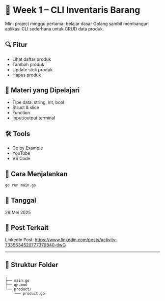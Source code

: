 # 🧰 Week 1 – CLI Inventaris Barang

Mini project minggu pertama: belajar dasar Golang sambil membangun aplikasi CLI sederhana untuk CRUD data produk.

## 🔍 Fitur
- Lihat daftar produk
- Tambah produk
- Update stok produk
- Hapus produk

## 🧠 Materi yang Dipelajari
- Tipe data: string, int, bool
- Struct & slice
- Function
- Input/output terminal

## 🛠️ Tools
- Go by Example
- YouTube
- VS Code

## 🚀 Cara Menjalankan

```bash
go run main.go
```

## 📅 Tanggal
29 Mei 2025

## 🔗 Post Terkait
LinkedIn Post: https://www.linkedin.com/posts/activity-7335634520777379840-tIwG

---

## 📁 Struktur Folder
```
.
├── main.go
├── go.mod
└── product/
    └── product.go
```
